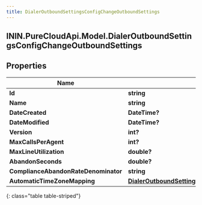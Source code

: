 ```yaml
---
title: DialerOutboundSettingsConfigChangeOutboundSettings
---
```

## ININ.PureCloudApi.Model.DialerOutboundSettingsConfigChangeOutboundSettings

## Properties

|Name | Type | Description | Notes|
|------------ | ------------- | ------------- | -------------|
| **Id** | **string** |  | [optional] |
| **Name** | **string** |  | [optional] |
| **DateCreated** | **DateTime?** |  | [optional] |
| **DateModified** | **DateTime?** |  | [optional] |
| **Version** | **int?** |  | [optional] |
| **MaxCallsPerAgent** | **int?** |  | [optional] |
| **MaxLineUtilization** | **double?** |  | [optional] |
| **AbandonSeconds** | **double?** |  | [optional] |
| **ComplianceAbandonRateDenominator** | **string** |  | [optional] |
| **AutomaticTimeZoneMapping** | [**DialerOutboundSettingsConfigChangeAutomaticTimeZoneMappingSettings**](DialerOutboundSettingsConfigChangeAutomaticTimeZoneMappingSettings.html) |  | [optional] |
{: class="table table-striped"}


